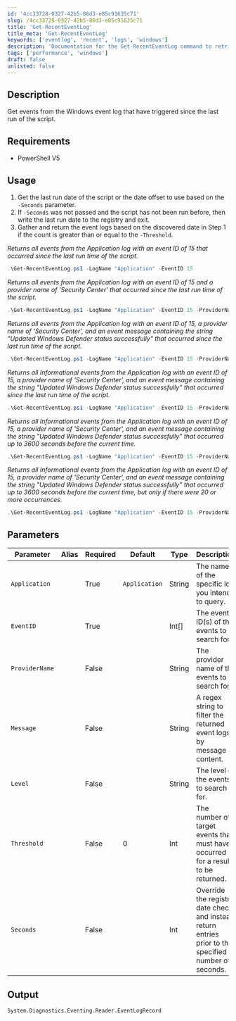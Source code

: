```yaml
---
id: '4cc33728-0327-42b5-86d3-e85c91635c71'
slug: /4cc33728-0327-42b5-86d3-e85c91635c71
title: 'Get-RecentEventLog'
title_meta: 'Get-RecentEventLog'
keywords: ['eventlog', 'recent', 'logs', 'windows']
description: 'Documentation for the Get-RecentEventLog command to retrieve events from the Windows event log that have triggered since the last run of the script.'
tags: ['performance', 'windows']
draft: false
unlisted: false
---
```


## Description
Get events from the Windows event log that have triggered since the last run of the script.

## Requirements
- PowerShell V5

## Usage
1. Get the last run date of the script or the date offset to use based on the `-Seconds` parameter.
2. If `-Seconds` was not passed and the script has not been run before, then write the last run date to the registry and exit.
3. Gather and return the event logs based on the discovered date in Step 1 if the count is greater than or equal to the `-Threshold`.

*Returns all events from the Application log with an event ID of 15 that occurred since the last run time of the script.*
```powershell
.\Get-RecentEventLog.ps1 -LogName "Application" -EventID 15
```

*Returns all events from the Application log with an event ID of 15 and a provider name of 'Security Center' that occurred since the last run time of the script.*
```powershell
.\Get-RecentEventLog.ps1 -LogName "Application" -EventID 15 -ProviderName "Security Center"
```

*Returns all events from the Application log with an event ID of 15, a provider name of 'Security Center', and an event message containing the string "Updated Windows Defender status successfully" that occurred since the last run time of the script.*
```powershell
.\Get-RecentEventLog.ps1 -LogName "Application" -EventID 15 -ProviderName "Security Center" -Message "Updated Windows Defender status successfully"
```

*Returns all Informational events from the Application log with an event ID of 15, a provider name of 'Security Center', and an event message containing the string "Updated Windows Defender status successfully" that occurred since the last run time of the script.*
```powershell
.\Get-RecentEventLog.ps1 -LogName "Application" -EventID 15 -ProviderName "Security Center" -Message "Updated Windows Defender status successfully" -Level Informational
```

*Returns all Informational events from the Application log with an event ID of 15, a provider name of 'Security Center', and an event message containing the string "Updated Windows Defender status successfully" that occurred up to 3600 seconds before the current time.*
```powershell
.\Get-RecentEventLog.ps1 -LogName "Application" -EventID 15 -ProviderName "Security Center" -Message "Updated Windows Defender status successfully" -Level Informational -Seconds 3600
```

*Returns all Informational events from the Application log with an event ID of 15, a provider name of 'Security Center', and an event message containing the string "Updated Windows Defender status successfully" that occurred up to 3600 seconds before the current time, but only if there were 20 or more occurrences.*
```powershell
.\Get-RecentEventLog.ps1 -LogName "Application" -EventID 15 -ProviderName "Security Center" -Message "Updated Windows Defender status successfully" -Level Informational -Seconds 3600 -Threshold 20
```

## Parameters
| Parameter      | Alias | Required | Default       | Type   | Description                                                                                           |
| -------------- | ----- | -------- | ------------- | ------ | ----------------------------------------------------------------------------------------------------- |
| `Application`  |       | True     | `Application` | String | The name of the specific log you intend to query.                                                    |
| `EventID`      |       | True     |               | Int[]  | The event ID(s) of the events to search for.                                                         |
| `ProviderName` |       | False    |               | String | The provider name of the events to search for.                                                       |
| `Message`      |       | False    |               | String | A regex string to filter the returned event logs by message content.                                  |
| `Level`        |       | False    |               | String | The level of the events to search for.                                                                |
| `Threshold`    |       | False    | 0             | Int    | The number of target events that must have occurred for a result to be returned.                      |
| `Seconds`      |       | False    |               | Int    | Override the registry date check and instead return entries prior to the specified number of seconds. |

## Output
`System.Diagnostics.Eventing.Reader.EventLogRecord`
